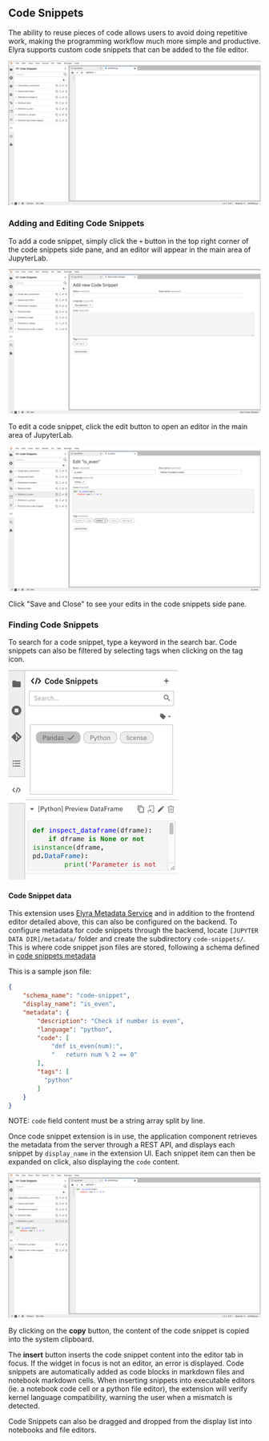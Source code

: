 <!--
{% comment %}
Copyright 2018-2020 Elyra Authors

Licensed under the Apache License, Version 2.0 (the "License");
you may not use this file except in compliance with the License.
You may obtain a copy of the License at

http://www.apache.org/licenses/LICENSE-2.0

Unless required by applicable law or agreed to in writing, software
distributed under the License is distributed on an "AS IS" BASIS,
WITHOUT WARRANTIES OR CONDITIONS OF ANY KIND, either express or implied.
See the License for the specific language governing permissions and
limitations under the License.
{% endcomment %}
-->
## Code Snippets

The ability to reuse pieces of code allows users to avoid doing repetitive work,
making the programming workflow much more simple and productive.
Elyra supports custom code snippets that can be added to the file editor.

![Code Snippets](../images/code-snippets.png)

### Adding and Editing Code Snippets

To add a code snippet, simply click the `+` button in the top right corner of the code snippets side pane, and an editor will appear in the main area of JupyterLab.

![Add Code Snippets](../images/add-code-snippets.png)

To edit a code snippet, click the edit button to open an editor in the main area of JupyterLab.

![Edit Code Snippets](../images/edit-code-snippets.png)

Click "Save and Close" to see your edits in the code snippets side pane.

### Finding Code Snippets

To search for a code snippet, type a keyword in the search bar. Code snippets can also be filtered by selecting tags when clicking on the tag icon.

![Search Code Snippets](../images/search-code-snippets.png)

#### Code Snippet data
This extension uses [Elyra Metadata Service](../developer_guide/metadata) and in addition to the frontend editor detailed above, this can also be configured on the backend.
To configure metadata for code snippets through the backend, locate `[JUPYTER DATA DIR]/metadata/` folder and create the subdirectory `code-snippets/`.
This is where code snippet json files are stored, following a schema defined in
[code snippets metadata](https://github.com/elyra-ai/elyra/blob/master/elyra/metadata/schemas/code-snippet.json)

This is a sample json file:
```json
{
	"schema_name": "code-snippet",
	"display_name": "is_even",
	"metadata": {
		"description": "Check if number is even",
		"language": "python",
		"code": [
			"def is_even(num):",
			"   return num % 2 == 0"
		],
        "tags": [
		  "python"
        ]
	}
}
```
NOTE: `code` field content must be a string array split by line.

Once code snippet extension is in use, the application component retrieves the metadata from the server
through a REST API, and displays each snippet by `display_name` in the extension UI.
Each snippet item can then be expanded on click, also displaying the `code` content.

![Code Snippet Sample](../images/code-snippet-expanded.png)

By clicking on the **copy** button, the content of the code snippet is copied into the system clipboard.

The **insert** button inserts the code snippet content into the editor tab in focus. If the widget in focus is not an editor, an error is displayed.
Code snippets are automatically added as code blocks in markdown files and notebook markdown cells.
When inserting snippets into executable editors (ie. a notebook code cell or a python file editor), the extension will verify kernel language compatibility, warning the user when a mismatch is detected.

Code Snippets can also be dragged and dropped from the display list into notebooks and file editors.
